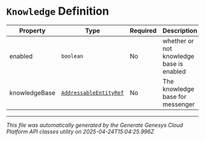 # `Knowledge` Definition

| Property | Type | Required | Description |
|----------|------|----------|-------------|
| enabled | `boolean` | No | whether or not knowledge base is enabled |
| knowledgeBase | [`AddressableEntityRef`](addressableentityref-definition.md) | No | The knowledge base for messenger |

---

*This file was automatically generated by the Generate Genesys Cloud Platform API classes utility on 2025-04-24T15:04:25.996Z*